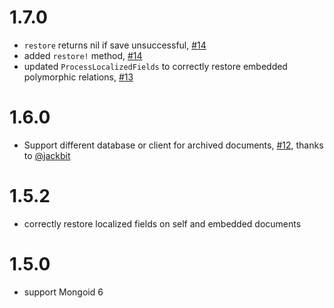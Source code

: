 # 1.7.0

* `restore` returns nil if save unsuccessful, [#14](https://github.com/Sign2Pay/mongoid-archivable/pull/14)
* added `restore!` method, [#14](https://github.com/Sign2Pay/mongoid-archivable/pull/14)
* updated `ProcessLocalizedFields` to correctly restore embedded polymorphic relations, [#13](https://github.com/Sign2Pay/mongoid-archivable/pull/13)

# 1.6.0

* Support different database or client for archived documents, [#12](https://github.com/Sign2Pay/mongoid-archivable/pull/12), thanks to [@jackbit](https://github.com/jackbit)

# 1.5.2

* correctly restore localized fields on self and embedded documents

# 1.5.0

* support Mongoid 6
